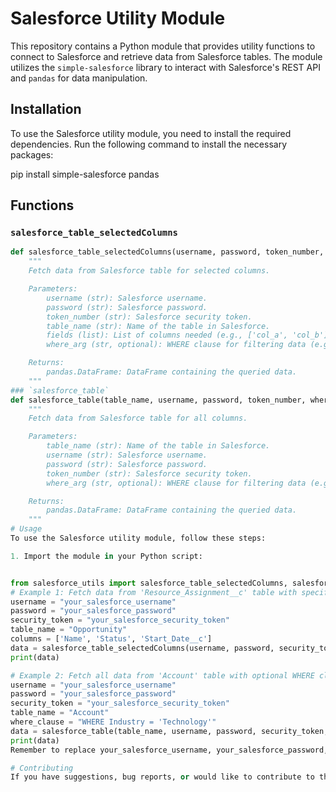 # Salesforce Utility Module

This repository contains a Python module that provides utility functions to connect to Salesforce and retrieve data from Salesforce tables. The module utilizes the `simple-salesforce` library to interact with Salesforce's REST API and `pandas` for data manipulation.

## Installation

To use the Salesforce utility module, you need to install the required dependencies. Run the following command to install the necessary packages:

pip install simple-salesforce pandas


## Functions

### `salesforce_table_selectedColumns`

```python
def salesforce_table_selectedColumns(username, password, token_number, table_name, fields, where_arg=None):
    """
    Fetch data from Salesforce table for selected columns.

    Parameters:
        username (str): Salesforce username.
        password (str): Salesforce password.
        token_number (str): Salesforce security token.
        table_name (str): Name of the table in Salesforce.
        fields (list): List of columns needed (e.g., ['col_a', 'col_b']).
        where_arg (str, optional): WHERE clause for filtering data (e.g., "WHERE col_a = 'value'").

    Returns:
        pandas.DataFrame: DataFrame containing the queried data.
    """
### `salesforce_table`
def salesforce_table(table_name, username, password, token_number, where_arg=None):
    """
    Fetch data from Salesforce table for all columns.

    Parameters:
        table_name (str): Name of the table in Salesforce.
        username (str): Salesforce username.
        password (str): Salesforce password.
        token_number (str): Salesforce security token.
        where_arg (str, optional): WHERE clause for filtering data (e.g., "WHERE col_a = 'value'").

    Returns:
        pandas.DataFrame: DataFrame containing the queried data.
    """
# Usage
To use the Salesforce utility module, follow these steps:

1. Import the module in your Python script:


from salesforce_utils import salesforce_table_selectedColumns, salesforce_table
# Example 1: Fetch data from 'Resource_Assignment__c' table with specific columns
username = "your_salesforce_username"
password = "your_salesforce_password"
security_token = "your_salesforce_security_token"
table_name = "Opportunity"
columns = ['Name', 'Status', 'Start_Date__c']
data = salesforce_table_selectedColumns(username, password, security_token, table_name, columns)
print(data)

# Example 2: Fetch all data from 'Account' table with optional WHERE clause
username = "your_salesforce_username"
password = "your_salesforce_password"
security_token = "your_salesforce_security_token"
table_name = "Account"
where_clause = "WHERE Industry = 'Technology'"
data = salesforce_table(table_name, username, password, security_token, where_arg=where_clause)
print(data)
Remember to replace your_salesforce_username, your_salesforce_password, and your_salesforce_security_token with your actual Salesforce credentials.

# Contributing
If you have suggestions, bug reports, or would like to contribute to this project, feel free to open an issue or create a pull request.
